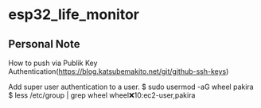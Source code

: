 # esp32_life_monitor


## Personal Note
How to push via Publik Key Authentication(https://blog.katsubemakito.net/git/github-ssh-keys)


Add super user authentication to a user.
$ sudo usermod -aG wheel pakira
$ less /etc/group | grep wheel
wheel:x:10:ec2-user,pakira

